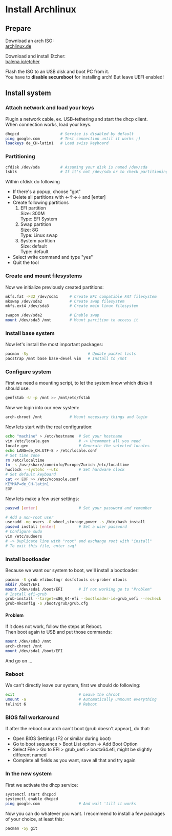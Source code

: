 # Install Archlinux

## Prepare
Download an arch ISO:\
[archlinux.de](https://www.archlinux.de/download)

Download and install Etcher:\
[balena.io/etcher](https://www.balena.io/etcher/)

Flash the ISO to an USB disk and boot PC from it.\
You have to **disable secureboot** for installing arch!
But leave UEFI enabled!

## Install system
### Attach network and load your keys
Plugin a network cable, ex. USB-tethering and start the dhcp client.\
When connection works, load your keys.
```sh
dhcpcd                  # Service is disabled by default
ping google.com         # Test connection until it works ;)
loadkeys de_CH-latin1   # Load swiss keyboard
```

### Partitioning
```sh
cfdisk /dev/sda         # Assuming your disk is named /dev/sda
lsblk                   # If it's not /dev/sda or to check partitioning
```
Within cfdisk do following
- If there's a popup, choose "gpt"
- Delete all partitions with ←↑→↓ and \[enter\]
- Create following partitions
  1. EFI partition\
    Size: 300M\
    Type: EFI System
  2. Swap partition\
    Size: 8G\
    Type: Linux swap
  3. System partition\
    Size: default\
    Type: default
- Select write command and type "yes"
- Quit the tool

### Create and mount filesystems
Now we initialize previously created partitions:
```sh
mkfs.fat -F32 /dev/sda1     # Create EFI compatible FAT filesystem
mkswap /dev/sda2            # Create swap filesystem
mkfs.ext4 /dev/sda3         # Create main linux filesystem

swapon /dev/sda2            # Enable swap
mount /dev/sda3 /mnt        # Mount partition to access it
```

### Install base system
Now let's install the most important packages:
```sh
pacman -Sy                          # Update packet lists
pacstrap /mnt base base-devel vim   # Install to /mnt
```

### Configure system
First we need a mounting script, to let the system know which disks it should use.
```sh
genfstab -U -p /mnt >> /mnt/etc/fstab  
```

Now we login into our new system:
```sh
arch-chroot /mnt            # Mount necessary things and login
```

Now lets start with the real configuration:
```sh
echo "machine" > /etc/hostname  # Set your hostname
vim /etc/locale.gen             # -> Uncomment all you need
locale-gen                      # Generate the selected locales
echo LANG=de_CH.UTF-8 > /etc/locale.conf
# Set time zone
rm /etc/localtime
ln -s /usr/share/zoneinfo/Europe/Zurich /etc/localtime
hwclock --systohc --utc         # Set hardware clock
# Set default keyboard
cat << EOF >> /etc/vconsole.conf
KEYMAP=de_CH-latin1
EOF
```

Now lets make a few user settings:
```sh
passwd [enter]                  # Set your password and remember

# Add a non-root user
useradd -mg users -G wheel,storage,power -s /bin/bash install
passwd install [enter]          # Set a user password
# Configure sudo
vim /etc/sudoers                
# -> Duplicate line with "root" and exchange root with "install"
# To exit this file, enter :wq!
```

### Install bootloader
Because we want our system to boot, we'll install a bootloader:
```sh
pacman -S grub efibootmgr dosfstools os-prober mtools
mkdir /boot/EFI
mount /dev/sda1 /boot/EFI       # If not working go to "Problem"
# Install efi-grub
grub-install --target=x86_64-efi --bootloader-id=grub_uefi --recheck
grub-mkconfig -o /boot/grub/grub.cfg
```

#### Problem
If it does not work, follow the steps at Reboot.\
Then boot again to USB and put those commands:
```sh
mount /dev/sda3 /mnt
arch-chroot /mnt
mount /dev/sda1 /boot/EFI
```
And go on ...

### Reboot
We can't directly leave our system, first we should do following:
```sh
exit                            # Leave the chroot
umount -a                       # Automatically unmount everything
telinit 6                       # Reboot
```

### BIOS fail workaround
If after the reboot our arch can't boot (grub doesn't appear), do that:
- Open BIOS Settings (F2 or similar during boot)
- Go to boot sequence > Boot List option -> Add Boot Option
- Select File > Go to EFI > grub_uefi > bootx64.efi, might be slightly different named
- Complete all fields as you want, save all that and try again

### In the new system
First we activate the dhcp service:
```sh
systemctl start dhcpcd
systemctl enable dhcpcd
ping google.com                 # And wait 'till it works
```

Now you can do whatever you want. I recommend to install a few packages of your choice, at least this:
```sh
pacman -Sy git
```
